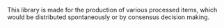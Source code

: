 This library is made for the production of various processed items, which would be distributed spontaneously or by consensus decision making. 